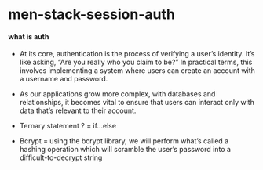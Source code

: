 # men-stack-session-auth

#### what is auth

- At its core, authentication is the process of verifying a user’s identity. It’s like asking, “Are you really who you claim to be?” In practical terms, this involves implementing a system where users can create an account with a username and password.

- As our applications grow more complex, with databases and relationships, it becomes vital to ensure that users can interact only with data that’s relevant to their account.

- Ternary statement ? = if...else

- Bcrypt = using the bcrypt library, we will perform what’s called a hashing operation which will scramble the user’s password into a difficult-to-decrypt string